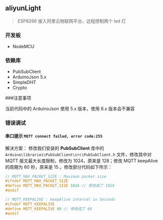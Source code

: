 ## aliyunLight

> ESP8266 接入阿里云物联网平台，远程控制两个 led 灯

### 开发板

- NodeMCU

### 依赖库

- PubSubClient
- ArduinoJson 5.x
- SimpleDHT
- Crypto

###注意事项

当前代码中的 ArduinoJson 使用 5.x 版本，使用 6.x 版本会不兼容

### 错误调试

#### 串口提示 `MQTT connect failed, error code:255`

解决方案： 修改我们安装的 **PubSubClient** 库中的 `Arduino\libraries\PubSubClient\src\PubSubClient.h` 文件，修改其中对 MQTT 报文最大长度限制，修改为 1024，原来是 128；修改 MQTT keepAlive 的周期为 60 秒，原来是 15 。修改部分代码如下所示：

```c++
// MQTT_MAX_PACKET_SIZE : Maximum packet size
#ifndef MQTT_MAX_PACKET_SIZE
#define MQTT_MAX_PACKET_SIZE 1024 // 修改成了 1024
#endif

// MQTT_KEEPALIVE : keepAlive interval in Seconds
#ifndef MQTT_KEEPALIVE
#define MQTT_KEEPALIVE 60 // 修改成了 60
#endif
```